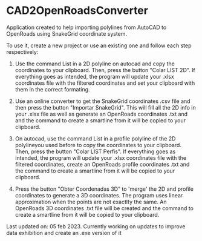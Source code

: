 # CAD2OpenRoadsConverter
Application created to help importing polylines from AutoCAD to OpenRoads using SnakeGrid coordinate system.

To use it, create a new project or use an existing one and follow each step respectively: 

1) Use the command List in a 2D polyline on autocad and copy the coordinates to your clipboard. Then, press the button "Colar LIST 2D". 
If everything goes as intended, the program will update your .xlsx coordinates file with the filtered coordinates and set your clipboard with them in the correct formating.   

2) Use an online converter to get the SnakeGrid coordinates .csv file and then press the button "Importar SnakeGrid".
This will fill all the 2D info in your .xlsx file as well as generate an OpenRoads coordinates .txt and and the command to create a smartline from it will be copied to your clipboard.

3) On autocad, use the command List in a profile polyline of the 2D polylineyou used before to copy the coordinates to your clipboard. Then, press the button "Colar LIST Perfis".
If everything goes as intended, the program will update your .xlsx coordinates file with the filtered coordinates, create an OpenRoads profile coordinates .txt and the command to create a smartline from it will be copied to your clipboard.

4) Press the button "Obter Coordenadas 3D" to 'merge' the 2D and profile coordinates to generate a 3D coordinates. The program uses linear approximation when the points are not exactlty the same.
An OpenRoads 3D coordinates .txt file will be created and the command to create a smartline from it will be copied to your clipboard.

Last updated on: 05 feb 2023. Currently working on updates to improve data exhibition and create an .exe version of it
